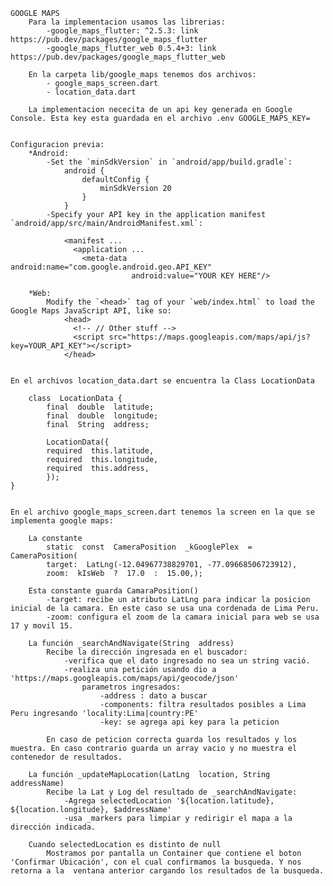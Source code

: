 ﻿``` 
GOOGLE MAPS
	Para la implementacion usamos las librerias:
		-google_maps_flutter: ^2.5.3: link https://pub.dev/packages/google_maps_flutter
		-google_maps_flutter_web 0.5.4+3: link https://pub.dev/packages/google_maps_flutter_web

	En la carpeta lib/google_maps tenemos dos archivos:
		- google_maps_screen.dart
		- location_data.dart

	La implementacion nececita de un api key generada en Google Console. Esta key esta guardada en el archivo .env GOOGLE_MAPS_KEY=
	
```
``` 
Configuracion previa:
	*Android:
		-Set the `minSdkVersion` in `android/app/build.gradle`:
			android {
			    defaultConfig {
			        minSdkVersion 20
			    }
			}
		-Specify your API key in the application manifest `android/app/src/main/AndroidManifest.xml`:

			<manifest ...
			  <application ...
			    <meta-data android:name="com.google.android.geo.API_KEY"
			               android:value="YOUR KEY HERE"/>

	*Web:
		Modify the `<head>` tag of your `web/index.html` to load the Google Maps JavaScript API, like so:
			<head>
			  <!-- // Other stuff -->
			  <script src="https://maps.googleapis.com/maps/api/js?key=YOUR_API_KEY"></script>
			</head>
			
```

``` 
En el archivos location_data.dart se encuentra la Class LocationData
	
	class  LocationData {
		final  double  latitude;
		final  double  longitude;
		final  String  address;

		LocationData({
		required  this.latitude,
		required  this.longitude,
		required  this.address,
		});
}

```

```

En el archivo google_maps_screen.dart tenemos la screen en la que se implementa google maps:
	
	La constante 
		static  const  CameraPosition  _kGooglePlex  =  CameraPosition(
		target:  LatLng(-12.04967738829701, -77.09668506723912),
		zoom:  kIsWeb  ?  17.0  :  15.00,);

	Esta constante guarda CamaraPosition()
		-target: recibe un atributo LatLng para indicar la posicion inicial de la camara. En este caso se usa una cordenada de Lima Peru.  
		-zoom: configura el zoom de la camara inicial para web se usa 17 y movil 15.

	La función _searchAndNavigate(String  address)
		Recibe la dirección ingresada en el buscador:
			-verifica que el dato ingresado no sea un string vació.
			-realiza una petición usando dio a 'https://maps.googleapis.com/maps/api/geocode/json'
				parametros ingresados:
					-address : dato a buscar
					-components: filtra resultados posibles a Lima Peru ingresando 'locality:Lima|country:PE'
					-key: se agrega api key para la peticion
					
		En caso de peticion correcta guarda los resultados y los muestra. En caso contrario guarda un array vacio y no muestra el contenedor de resultados.

	La función _updateMapLocation(LatLng  location, String  addressName)
		Recibe la Lat y Log del resultado de _searchAndNavigate:
			-Agrega selectedLocation '${location.latitude}, ${location.longitude}, $addressName'
			-usa _markers para limpiar y redirigir el mapa a la dirección indicada.

	Cuando selectedLocation es distinto de null 
		Mostramos por pantalla un Container que contiene el boton 'Confirmar Ubicación', con el cual confirmamos la busqueda. Y nos retorna a la  ventana anterior cargando los resultados de la busqueda. 
	
 ```
